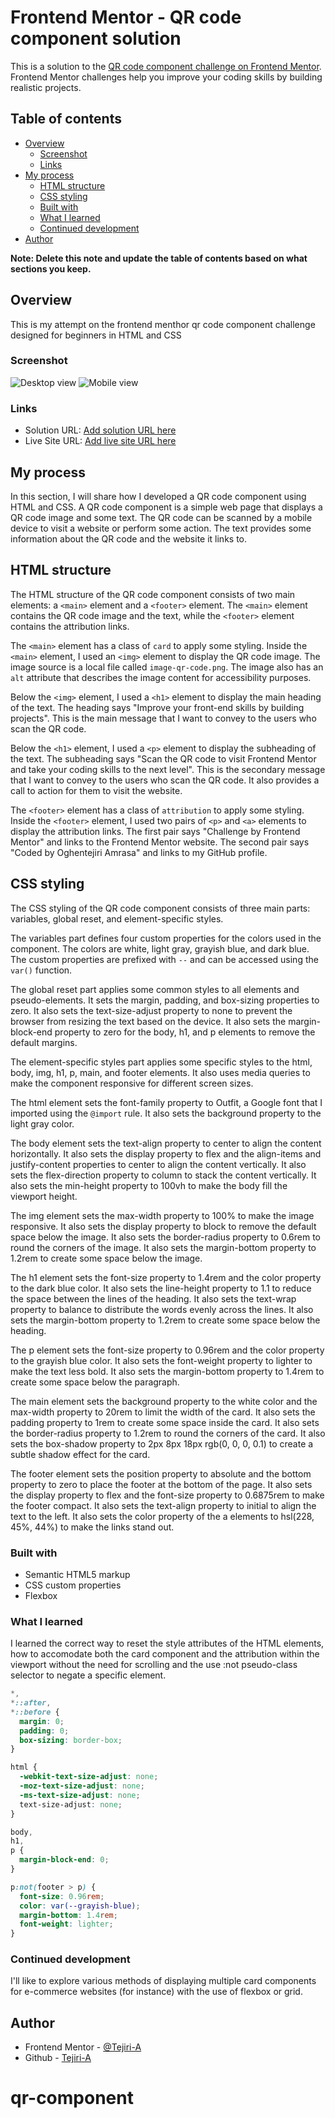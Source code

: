 # Frontend Mentor - QR code component solution

This is a solution to the [QR code component challenge on Frontend Mentor](https://www.frontendmentor.io/challenges/qr-code-component-iux_sIO_H). Frontend Mentor challenges help you improve your coding skills by building realistic projects.

## Table of contents

- [Overview](#overview)
  - [Screenshot](#screenshot)
  - [Links](#links)
- [My process](#my-process)
  - [HTML structure](#html-structure)
  - [CSS styling](#css-styling)
  - [Built with](#built-with)
  - [What I learned](#what-i-learned)
  - [Continued development](#continued-development)
- [Author](#author)

**Note: Delete this note and update the table of contents based on what sections you keep.**

## Overview

This is my attempt on the frontend menthor qr code component challenge designed for beginners in HTML and CSS

### Screenshot

![Desktop view](./screenshots/Desktop%20screenshot.png)
![Mobile view](./screenshots/Mobile%20screenshot.png)

### Links

- Solution URL: [Add solution URL here](https://github.com/Tejiri-A/qr-component)
- Live Site URL: [Add live site URL here](https://tejiri-qr-component-solution.netlify.app/)

## My process

In this section, I will share how I developed a QR code component using HTML and CSS. A QR code component is a simple web page that displays a QR code image and some text. The QR code can be scanned by a mobile device to visit a website or perform some action. The text provides some information about the QR code and the website it links to.

## HTML structure

The HTML structure of the QR code component consists of two main elements: a `<main>` element and a `<footer>` element. The `<main>` element contains the QR code image and the text, while the `<footer>` element contains the attribution links.

The `<main>` element has a class of `card` to apply some styling. Inside the `<main>` element, I used an `<img>` element to display the QR code image. The image source is a local file called `image-qr-code.png`. The image also has an `alt` attribute that describes the image content for accessibility purposes.

Below the `<img>` element, I used a `<h1>` element to display the main heading of the text. The heading says "Improve your front-end skills by building projects". This is the main message that I want to convey to the users who scan the QR code.

Below the `<h1>` element, I used a `<p>` element to display the subheading of the text. The subheading says "Scan the QR code to visit Frontend Mentor and take your coding skills to the next level". This is the secondary message that I want to convey to the users who scan the QR code. It also provides a call to action for them to visit the website.

The `<footer>` element has a class of `attribution` to apply some styling. Inside the `<footer>` element, I used two pairs of `<p>` and `<a>` elements to display the attribution links. The first pair says "Challenge by Frontend Mentor" and links to the Frontend Mentor website. The second pair says "Coded by Oghentejiri Amrasa" and links to my GitHub profile.

## CSS styling

The CSS styling of the QR code component consists of three main parts: variables, global reset, and element-specific styles.

The variables part defines four custom properties for the colors used in the component. The colors are white, light gray, grayish blue, and dark blue. The custom properties are prefixed with `--` and can be accessed using the `var()` function.

The global reset part applies some common styles to all elements and pseudo-elements. It sets the margin, padding, and box-sizing properties to zero. It also sets the text-size-adjust property to none to prevent the browser from resizing the text based on the device. It also sets the margin-block-end property to zero for the body, h1, and p elements to remove the default margins.

The element-specific styles part applies some specific styles to the html, body, img, h1, p, main, and footer elements. It also uses media queries to make the component responsive for different screen sizes.

The html element sets the font-family property to Outfit, a Google font that I imported using the `@import` rule. It also sets the background property to the light gray color.

The body element sets the text-align property to center to align the content horizontally. It also sets the display property to flex and the align-items and justify-content properties to center to align the content vertically. It also sets the flex-direction property to column to stack the content vertically. It also sets the min-height property to 100vh to make the body fill the viewport height. 

The img element sets the max-width property to 100% to make the image responsive. It also sets the display property to block to remove the default space below the image. It also sets the border-radius property to 0.6rem to round the corners of the image. It also sets the margin-bottom property to 1.2rem to create some space below the image.

The h1 element sets the font-size property to 1.4rem and the color property to the dark blue color. It also sets the line-height property to 1.1 to reduce the space between the lines of the heading. It also sets the text-wrap property to balance to distribute the words evenly across the lines. It also sets the margin-bottom property to 1.2rem to create some space below the heading.

The p element sets the font-size property to 0.96rem and the color property to the grayish blue color. It also sets the font-weight property to lighter to make the text less bold. It also sets the margin-bottom property to 1.4rem to create some space below the paragraph.

The main element sets the background property to the white color and the max-width property to 20rem to limit the width of the card. It also sets the padding property to 1rem to create some space inside the card. It also sets the border-radius property to 1.2rem to round the corners of the card. It also sets the box-shadow property to 2px 8px 18px rgb(0, 0, 0, 0.1) to create a subtle shadow effect for the card.

The footer element sets the position property to absolute and the bottom property to zero to place the footer at the bottom of the page. It also sets the display property to flex and the font-size property to 0.6875rem to make the footer compact. It also sets the text-align property to initial to align the text to the left. It also sets the color property of the a elements to hsl(228, 45%, 44%) to make the links stand out.

### Built with

- Semantic HTML5 markup
- CSS custom properties
- Flexbox

### What I learned

I learned the correct way to reset the style attributes of the HTML elements, how to accomodate both the card component and the attribution within the viewport without the need for scrolling and the use :not pseudo-class selector to negate a specific element.

```css
*,
*::after,
*::before {
  margin: 0;
  padding: 0;
  box-sizing: border-box;
}

html {
  -webkit-text-size-adjust: none;
  -moz-text-size-adjust: none;
  -ms-text-size-adjust: none;
  text-size-adjust: none;
}

body,
h1,
p {
  margin-block-end: 0;
}

p:not(footer > p) {
  font-size: 0.96rem;
  color: var(--grayish-blue);
  margin-bottom: 1.4rem;
  font-weight: lighter;
}
```

### Continued development

I'll like to explore various methods of displaying multiple card components for e-commerce websites (for instance) with the use of flexbox or grid.

## Author

- Frontend Mentor - [@Tejiri-A](https://www.frontendmentor.io/profile/Tejiri-A)
- Github - [Tejiri-A](https://github.com/Tejiri-A)

# qr-component
